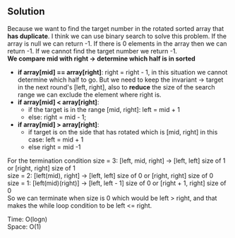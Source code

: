 ## Solution
Because we want to find the target number in the rotated sorted array that **has duplicate**. I think we can use binary search to solve this problem. If the array is null we can return -1. If there is 0 elements in the array then we can return -1. If we cannot find the target number we return -1.<br>
**We compare mid with right -> determine which half is in sorted**
* **if array[mid] == array[right]**: right = right - 1, in this situation we cannot determine which half to go. But we need to keep the invariant -> target in the next round's [left, right], also to **reduce** the size of the search range we can exclude the element where right is.
* **if array[mid] < array[right]**:
    * if the target is in the range [mid, right]: left = mid + 1
    * else: right = mid - 1;
* **if array[mid] > array[right]**:
    * if target is on the side that has rotated which is [mid, right] in this case: left = mid + 1
    * else right = mid -1

For the termination condition
size = 3: [left, mid, right] -> [left, left] size of 1 or [right, right] size of 1<br>
size = 2: [left(mid), right] -> [left, left] size of 0 or [right, right] size of 0<br>
size = 1: [left(mid)(right)] -> [left, left - 1] size of 0 or [right + 1, right] size of 0<br>
So we can terminate when size is 0 which would be left > right, and that makes the while loop condition to be left <= right.

Time: O(logn)<br>
Space: O(1)